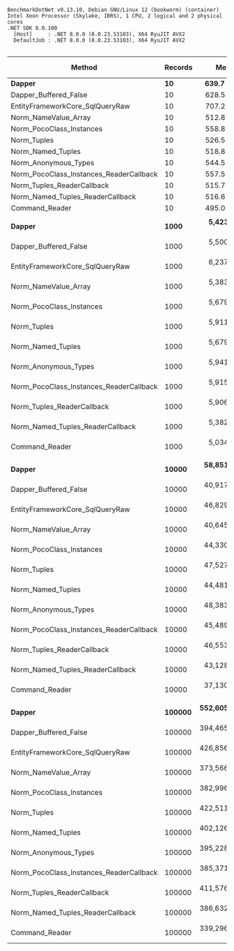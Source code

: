 ```

BenchmarkDotNet v0.13.10, Debian GNU/Linux 12 (bookworm) (container)
Intel Xeon Processor (Skylake, IBRS), 1 CPU, 2 logical and 2 physical cores
.NET SDK 8.0.100
  [Host]     : .NET 8.0.0 (8.0.23.53103), X64 RyuJIT AVX2
  DefaultJob : .NET 8.0.0 (8.0.23.53103), X64 RyuJIT AVX2


```
| Method                                  | Records | Mean         | Error        | StdDev       | Median       | Ratio | RatioSD | Gen0       | Gen1      | Gen2      | Allocated   | Alloc Ratio |
|---------------------------------------- |-------- |-------------:|-------------:|-------------:|-------------:|------:|--------:|-----------:|----------:|----------:|------------:|------------:|
| **Dapper**                                  | **10**      |     **639.7 μs** |     **14.71 μs** |     **42.67 μs** |     **631.4 μs** |  **1.00** |    **0.00** |     **0.9766** |         **-** |         **-** |     **8.26 KB** |        **1.00** |
| Dapper_Buffered_False                   | 10      |     628.5 μs |     12.68 μs |     36.58 μs |     624.3 μs |  0.99 |    0.08 |          - |         - |         - |     7.89 KB |        0.96 |
| EntityFrameworkCore_SqlQueryRaw         | 10      |     707.2 μs |     14.41 μs |     41.57 μs |     704.6 μs |  1.11 |    0.10 |     1.9531 |         - |         - |     16.2 KB |        1.96 |
| Norm_NameValue_Array                    | 10      |     512.8 μs |     12.07 μs |     35.02 μs |     509.0 μs |  0.81 |    0.08 |     0.9766 |         - |         - |     8.29 KB |        1.00 |
| Norm_PocoClass_Instances                | 10      |     558.8 μs |     13.87 μs |     40.23 μs |     548.5 μs |  0.88 |    0.08 |     0.9766 |         - |         - |     9.58 KB |        1.16 |
| Norm_Tuples                             | 10      |     526.5 μs |     14.00 μs |     40.83 μs |     517.9 μs |  0.83 |    0.08 |          - |         - |         - |      2.9 KB |        0.35 |
| Norm_Named_Tuples                       | 10      |     518.8 μs |     11.95 μs |     34.48 μs |     514.0 μs |  0.82 |    0.08 |     0.9766 |         - |         - |     9.15 KB |        1.11 |
| Norm_Anonymous_Types                    | 10      |     544.5 μs |     16.23 μs |     47.60 μs |     540.2 μs |  0.86 |    0.09 |          - |         - |         - |     9.78 KB |        1.18 |
| Norm_PocoClass_Instances_ReaderCallback | 10      |     557.5 μs |     11.74 μs |     34.07 μs |     558.7 μs |  0.88 |    0.08 |     0.9766 |         - |         - |    10.29 KB |        1.25 |
| Norm_Tuples_ReaderCallback              | 10      |     515.7 μs |     11.22 μs |     32.36 μs |     511.2 μs |  0.81 |    0.07 |          - |         - |         - |     3.13 KB |        0.38 |
| Norm_Named_Tuples_ReaderCallback        | 10      |     516.6 μs |     10.97 μs |     31.65 μs |     514.9 μs |  0.81 |    0.07 |          - |         - |         - |     9.15 KB |        1.11 |
| Command_Reader                          | 10      |     495.0 μs |     10.28 μs |     29.82 μs |     492.7 μs |  0.78 |    0.07 |          - |         - |         - |     3.56 KB |        0.43 |
|                                         |         |              |              |              |              |       |         |            |           |           |             |             |
| **Dapper**                                  | **1000**    |   **5,423.3 μs** |    **125.09 μs** |    **368.83 μs** |   **5,391.2 μs** |  **1.00** |    **0.00** |    **85.9375** |   **23.4375** |         **-** |   **740.57 KB** |        **1.00** |
| Dapper_Buffered_False                   | 1000    |   5,500.2 μs |    113.02 μs |    324.27 μs |   5,504.6 μs |  1.02 |    0.09 |    85.9375 |         - |         - |   724.71 KB |        0.98 |
| EntityFrameworkCore_SqlQueryRaw         | 1000    |   6,237.7 μs |    180.34 μs |    531.75 μs |   6,205.5 μs |  1.15 |    0.12 |    46.8750 |         - |         - |   493.03 KB |        0.67 |
| Norm_NameValue_Array                    | 1000    |   5,383.2 μs |    113.10 μs |    331.71 μs |   5,310.5 μs |  1.00 |    0.09 |    78.1250 |         - |         - |   686.64 KB |        0.93 |
| Norm_PocoClass_Instances                | 1000    |   5,679.0 μs |    122.86 μs |    356.44 μs |   5,670.9 μs |  1.05 |    0.09 |    70.3125 |         - |         - |   594.99 KB |        0.80 |
| Norm_Tuples                             | 1000    |   5,911.4 μs |    140.66 μs |    414.74 μs |   5,920.1 μs |  1.10 |    0.11 |    23.4375 |         - |         - |   209.09 KB |        0.28 |
| Norm_Named_Tuples                       | 1000    |   5,679.5 μs |    128.81 μs |    373.70 μs |   5,671.5 μs |  1.05 |    0.10 |    85.9375 |         - |         - |   764.59 KB |        1.03 |
| Norm_Anonymous_Types                    | 1000    |   5,941.0 μs |    117.62 μs |    335.58 μs |   5,963.5 μs |  1.10 |    0.10 |    78.1250 |         - |         - |   695.52 KB |        0.94 |
| Norm_PocoClass_Instances_ReaderCallback | 1000    |   5,915.6 μs |    130.20 μs |    381.85 μs |   5,900.7 μs |  1.09 |    0.10 |    78.1250 |         - |         - |   672.94 KB |        0.91 |
| Norm_Tuples_ReaderCallback              | 1000    |   5,906.6 μs |    117.62 μs |    279.54 μs |   5,878.8 μs |  1.08 |    0.08 |    23.4375 |         - |         - |   232.56 KB |        0.31 |
| Norm_Named_Tuples_ReaderCallback        | 1000    |   5,382.4 μs |    139.10 μs |    401.33 μs |   5,334.3 μs |  0.99 |    0.09 |    85.9375 |         - |         - |   764.57 KB |        1.03 |
| Command_Reader                          | 1000    |   5,034.1 μs |    116.80 μs |    340.70 μs |   5,035.9 μs |  0.93 |    0.08 |    31.2500 |         - |         - |   295.39 KB |        0.40 |
|                                         |         |              |              |              |              |       |         |            |           |           |             |             |
| **Dapper**                                  | **10000**   |  **58,851.2 μs** |  **1,170.56 μs** |  **3,083.71 μs** |  **58,303.6 μs** |  **1.00** |    **0.00** |   **888.8889** |  **555.5556** |  **222.2222** |  **7520.34 KB** |        **1.00** |
| Dapper_Buffered_False                   | 10000   |  40,917.8 μs |    794.79 μs |  2,008.52 μs |  40,512.5 μs |  0.70 |    0.05 |   833.3333 |         - |         - |  7264.62 KB |        0.97 |
| EntityFrameworkCore_SqlQueryRaw         | 10000   |  46,829.8 μs |    931.79 μs |  2,159.57 μs |  46,687.0 μs |  0.80 |    0.06 |   545.4545 |         - |         - |  4855.65 KB |        0.65 |
| Norm_NameValue_Array                    | 10000   |  40,645.9 μs |    804.78 μs |  2,283.03 μs |  40,407.3 μs |  0.70 |    0.05 |   785.7143 |         - |         - |  6875.33 KB |        0.91 |
| Norm_PocoClass_Instances                | 10000   |  44,330.7 μs |    879.12 μs |  2,536.47 μs |  43,882.0 μs |  0.76 |    0.06 |   666.6667 |         - |         - |  5940.65 KB |        0.79 |
| Norm_Tuples                             | 10000   |  47,527.9 μs |    943.30 μs |  2,721.63 μs |  47,133.4 μs |  0.81 |    0.07 |   200.0000 |         - |         - |  2109.96 KB |        0.28 |
| Norm_Named_Tuples                       | 10000   |  44,481.9 μs |    885.35 μs |  2,453.30 μs |  44,166.5 μs |  0.76 |    0.06 |   900.0000 |         - |         - |   7657.8 KB |        1.02 |
| Norm_Anonymous_Types                    | 10000   |  48,383.6 μs |    967.57 μs |  2,713.16 μs |  47,602.5 μs |  0.83 |    0.06 |   818.1818 |         - |         - |  6954.98 KB |        0.92 |
| Norm_PocoClass_Instances_ReaderCallback | 10000   |  45,489.3 μs |    949.16 μs |  2,768.74 μs |  45,163.6 μs |  0.77 |    0.06 |   750.0000 |         - |         - |  6721.42 KB |        0.89 |
| Norm_Tuples_ReaderCallback              | 10000   |  46,553.7 μs |    959.16 μs |  2,813.06 μs |  46,260.0 μs |  0.80 |    0.06 |   272.7273 |         - |         - |  2342.84 KB |        0.31 |
| Norm_Named_Tuples_ReaderCallback        | 10000   |  43,128.2 μs |    860.34 μs |  2,340.62 μs |  42,709.4 μs |  0.73 |    0.06 |   909.0909 |         - |         - |  7655.82 KB |        1.02 |
| Command_Reader                          | 10000   |  37,130.9 μs |    788.72 μs |  2,300.74 μs |  37,130.0 μs |  0.63 |    0.06 |   357.1429 |         - |         - |  2972.29 KB |        0.40 |
|                                         |         |              |              |              |              |       |         |            |           |           |             |             |
| **Dapper**                                  | **100000**  | **552,605.7 μs** | **10,953.86 μs** | **24,273.00 μs** | **546,726.1 μs** |  **1.00** |    **0.00** | **10000.0000** | **5000.0000** | **2000.0000** |  **75409.6 KB** |        **1.00** |
| Dapper_Buffered_False                   | 100000  | 394,465.7 μs | 12,332.04 μs | 36,167.74 μs | 391,702.2 μs |  0.71 |    0.07 |  8000.0000 |         - |         - | 73358.65 KB |        0.97 |
| EntityFrameworkCore_SqlQueryRaw         | 100000  | 426,856.1 μs | 11,049.26 μs | 32,055.92 μs | 422,545.4 μs |  0.78 |    0.06 |  6000.0000 |         - |         - | 49150.92 KB |        0.65 |
| Norm_NameValue_Array                    | 100000  | 373,566.0 μs | 11,720.82 μs | 34,559.10 μs | 369,428.5 μs |  0.68 |    0.07 |  8000.0000 |         - |         - | 69496.16 KB |        0.92 |
| Norm_PocoClass_Instances                | 100000  | 382,996.1 μs |  9,381.33 μs | 27,067.27 μs | 377,155.3 μs |  0.69 |    0.05 |  7000.0000 |         - |         - | 60081.75 KB |        0.80 |
| Norm_Tuples                             | 100000  | 422,511.1 μs | 12,006.41 μs | 35,401.16 μs | 418,459.5 μs |  0.76 |    0.08 |  2000.0000 |         - |         - | 21817.65 KB |        0.29 |
| Norm_Named_Tuples                       | 100000  | 402,126.4 μs | 13,455.89 μs | 39,674.99 μs | 395,413.2 μs |  0.73 |    0.07 |  9000.0000 |         - |         - | 77267.04 KB |        1.02 |
| Norm_Anonymous_Types                    | 100000  | 395,228.9 μs | 10,278.68 μs | 29,983.38 μs | 389,971.9 μs |  0.72 |    0.06 |  8000.0000 |         - |         - | 70242.55 KB |        0.93 |
| Norm_PocoClass_Instances_ReaderCallback | 100000  | 385,371.0 μs | 10,468.77 μs | 30,204.79 μs | 380,155.5 μs |  0.70 |    0.07 |  8000.0000 |         - |         - | 67908.06 KB |        0.90 |
| Norm_Tuples_ReaderCallback              | 100000  | 411,576.1 μs | 12,899.51 μs | 37,628.49 μs | 405,998.3 μs |  0.73 |    0.08 |  2000.0000 |         - |         - | 24143.21 KB |        0.32 |
| Norm_Named_Tuples_ReaderCallback        | 100000  | 386,632.2 μs | 10,411.95 μs | 30,372.13 μs | 382,153.4 μs |  0.71 |    0.06 |  9000.0000 |         - |         - | 77276.04 KB |        1.02 |
| Command_Reader                          | 100000  | 339,296.5 μs | 11,778.26 μs | 34,543.60 μs | 335,112.3 μs |  0.62 |    0.07 |  3000.0000 |         - |         - |  30389.8 KB |        0.40 |
